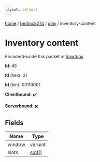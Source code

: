 ```yaml
---
layout: default
---
```


[home](/)  /  [bedrock274](/protocol/bedrock274)  /  [play](/protocol/bedrock274/play)  /  inventory-content

# Inventory content

Encode/decode this packet in [Sandbox](../../../sandbox/bedrock274#Play.InventoryContent)

**Id**: 49

**Id** (hex): 31

**Id** (bin): 00110001

**Clientbound**: ✔️

**Serverbound**: ✖️

## Fields

Name | Type
---|---
window | varuint
slots | [slot](/protocol/bedrock274/types/slot)[]
